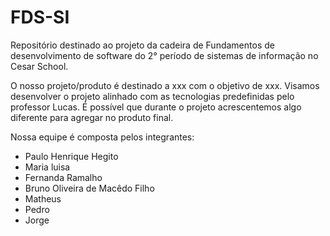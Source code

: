 # FDS-SI
Repositório destinado ao projeto da cadeira de Fundamentos de desenvolvimento de software do 2° período de sistemas de informação no Cesar School.

O nosso projeto/produto é destinado a xxx com o objetivo de xxx.
Visamos desenvolver o projeto alinhado com as tecnologias predefinidas pelo professor Lucas. É possível que durante o projeto acrescentemos algo diferente para agregar no produto final.

Nossa equipe é composta pelos integrantes:
- Paulo Henrique Hegito
- Maria luisa
- Fernanda Ramalho
- Bruno Oliveira de Macêdo Filho
- Matheus
- Pedro
- Jorge
